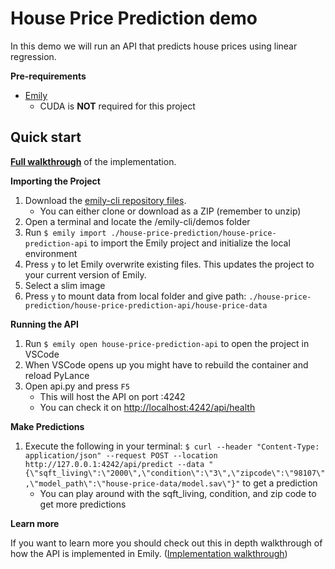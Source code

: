 # House Price Prediction demo

In this demo we will run an API that predicts house prices using linear regression.

**Pre-requirements**
- [Emily](https://github.com/amboltio/emily-cli/#getting-started)
	- CUDA is **NOT** required for this project

## Quick start 
[**Full walkthrough**](https://github.com/amboltio/emily-cli/wiki/House-price-prediction) of the implementation.

**Importing the Project**

1. Download the [emily-cli repository files](https://github.com/amboltio/emily-cli).
	* You can either clone or download as a ZIP (remember to unzip)
2. Open a terminal and locate the /emily-cli/demos folder
3. Run ```$ emily import ./house-price-prediction/house-price-prediction-api``` to import the Emily project and initialize the local environment
4. Press `y` to let Emily overwrite existing files. This updates the project to your current version of Emily.
5. Select a slim image
6. Press `y` to mount data from local folder and give path: `./house-price-prediction/house-price-prediction-api/house-price-data`

**Running the API**

1. Run `$ emily open house-price-prediction-api` to open the project in VSCode
2. When VSCode opens up you might have to rebuild the container and reload PyLance 
3. Open api.py and press `F5`
	* This will host the API on port :4242
	* You can check it on [http://localhost:4242/api/health](http://localhost:4242/api/health)

**Make Predictions**

1. Execute the following in your terminal: `$ curl --header "Content-Type: application/json" --request POST --location http://127.0.0.1:4242/api/predict --data "{\"sqft_living\":\"2000\",\"condition\":\"3\",\"zipcode\":\"98107\",\"model_path\":\"house-price-data/model.sav\"}"`  to get a prediction
	* You can play around with the sqft_living, condition, and zip code to get more predictions


**Learn more** 

If you want to learn more you should check out this in depth walkthrough of how the API is implemented in Emily.
([Implementation walkthrough](https://github.com/amboltio/emily-cli/wiki/House-price-prediction))


